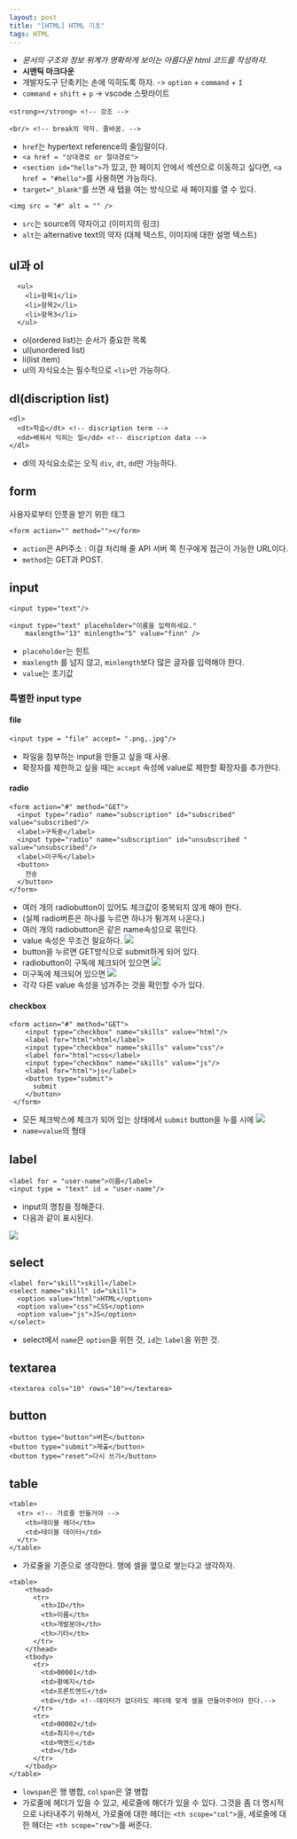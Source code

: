 ```yaml
---
layout: post
title: "[HTML] HTML 기초"
tags: HTML
---
```


* *문서의 구조와 정보 위계가 명확하게 보이는 아름다운 html 코드를 작성하자.*
* **시맨틱 마크다운**
* 개발자도구 단축키는 손에 익히도록 하자. -> `option` + `command` + `I`
* `command` + `shift` + `p` -> vscode 스팟라이트
```
<strong></strong> <!-- 강조 -->
```
```
<br/> <!-- break의 약자. 줄바꿈. -->
```
* `href`는 hypertext reference의 줄임말이다.
* `<a href = "상대경로 or 절대경로">`
* `<section id="hello">`가 있고, 한 페이지 안에서 섹션으로 이동하고 싶다면, `<a href = "#hello">`를 사용하면 가능하다.
* `target="_blank"`를 쓰면 새 탭을 여는 방식으로 새 페이지를 열 수 있다.

```
<img src = "#" alt = "" />
```
* `src`는 source의 약자이고 (이미지의 링크)
* `alt`는 alternative text의 약자 (대체 텍스트, 이미지에 대한 설명 텍스트)
## ul과 ol

```
  <ul>
    <li>항목1</li>
    <li>항목2</li>
    <li>항목3</li>
  </ul>
```
* ol(ordered list)는 순서가 중요한 목록
* ul(unordered list)
* li(list item)
* ul의 자식요소는 필수적으로 `<li>`만 가능하다.
## dl(discription list)

```
<dl>
  <dt>학습</dt> <!-- discription term -->
  <dd>배워서 익히는 일</dd> <!-- discription data -->
</dl>
```

* dl의 자식요소로는 오직 `div`, `dt`, `dd`만 가능하다.
## form
사용자로부터 인풋을 받기 위한 태그
```
<form action="" method=""></form>
```
* `action`은 API주소 : 이걸 처리해 줄 API 서버 쪽 친구에게 접근이 가능한 URL이다.
* `method`는 GET과 POST.
## input
```
<input type="text"/>
```
```
<input type="text" placeholder="이름을 입력하세요." 
    maxlength="13" minlength="5" value="finn" />  
```
* `placeholder`는 힌트
* `maxlength` 를 넘지 않고, `minlength`보다 많은 글자를 입력해야 한다.
* `value`는 초기값
### 특별한 input type
#### file
```
<input type = "file" accept= ".png,.jpg"/>
```
* 파일을 첨부하는 input을 만들고 싶을 때 사용.
* 확장자를 제한하고 싶을 때는 `accept` 속성에 value로 제한할 확장자를 추가한다.
#### radio
```
<form action="#" method="GET">
  <input type="radio" name="subscription" id="subscribed" value="subscribed"/>
  <label>구독중</label>
  <input type="radio" name="subscription" id="unsubscribed " value="unsubscribed"/>
  <label>미구독</label>
  <button>
    전송
  </button>
</form>
```
* 여러 개의 radiobutton이 있어도 체크값이 중복되지 않게 해야 한다.
* (실제 radio버튼은 하나를 누르면 하나가 튕겨져 나온다.)
* 여러 개의 radiobutton은 같은 name속성으로 묶인다.
* value 속성은 무조건 필요하다.
![](https://images.velog.io/images/star146913/post/17238381-5a02-49be-8f01-b595cfa543c7/%E1%84%89%E1%85%B3%E1%84%8F%E1%85%B3%E1%84%85%E1%85%B5%E1%86%AB%E1%84%89%E1%85%A3%E1%86%BA%202021-02-09%2019.34.48.png)
* button을 누르면 GET방식으로 submit하게 되어 있다.
* radiobutton이 구독에 체크되어 있으면
![](https://images.velog.io/images/star146913/post/6afb7180-3c24-452c-86d5-5b121f43deda/%E1%84%89%E1%85%B3%E1%84%8F%E1%85%B3%E1%84%85%E1%85%B5%E1%86%AB%E1%84%89%E1%85%A3%E1%86%BA%202021-02-09%2019.35.04.png)
* 미구독에 체크되어 있으면
![](https://images.velog.io/images/star146913/post/36a6d5da-9556-40ce-a430-0d4d456c77dc/%E1%84%89%E1%85%B3%E1%84%8F%E1%85%B3%E1%84%85%E1%85%B5%E1%86%AB%E1%84%89%E1%85%A3%E1%86%BA%202021-02-09%2019.37.08.png)
* 각각 다른 value 속성을 넘겨주는 것을 확인할 수가 있다.
#### checkbox
```
<form action="#" method="GET">
    <input type="checkbox" name="skills" value="html"/>
    <label for="html">html</label>
    <input type="checkbox" name="skills" value="css"/>
    <label for="html">css</label>
    <input type="checkbox" name="skills" value="js"/>
    <label for="html">js</label>
    <button type="submit">
      submit
    </button>
 </form>
```
* 모든 체크박스에 체크가 되어 있는 상태에서 `submit` button을 누를 시에
![](https://images.velog.io/images/star146913/post/a2a1ba42-8f9a-4f65-8a7c-0773b175fe74/%E1%84%89%E1%85%B3%E1%84%8F%E1%85%B3%E1%84%85%E1%85%B5%E1%86%AB%E1%84%89%E1%85%A3%E1%86%BA%202021-02-15%2007.27.11.png)
* `name=value`의 형태

## label
```
<label for = "user-name">이름</label>
<input type = "text" id = "user-name"/>
```
* input의 명칭을 정해준다.
* 다음과 같이 표시된다.

![](https://images.velog.io/images/star146913/post/febab38b-21b7-436b-a4db-a5fe5d5e2554/%E1%84%89%E1%85%B3%E1%84%8F%E1%85%B3%E1%84%85%E1%85%B5%E1%86%AB%E1%84%89%E1%85%A3%E1%86%BA%202021-02-09%2018.35.42.png)

## select
```
<label for="skill">skill</label>
<select name="skill" id="skill">
  <option value="html">HTML</option>
  <option value="css">CSS</option>
  <option value="js">JS</option>
</select>
```
* select에서 `name`은 `option`을 위한 것, `id`는 `label`을 위한 것.

## textarea
```
<textarea cols="10" rows="10"></textarea>
```

## button
```
<button type="button">버튼</button>
<button type="submit">제출</button>
<button type="reset">다시 쓰기</button>
```

## table
```
<table>
  <tr> <!-- 가로줄 만들거야 -->
    <th>테이블 헤더</th>
    <td>테이블 데이터</td>
  </tr>
</table>
```
* 가로줄을 기준으로 생각한다. 행에 셀을 옆으로 쌓는다고 생각하자.
```
<table>
    <thead>
      <tr>
        <th>ID</th>
        <th>이름</th>
        <th>개발분야</th>
        <th>기타</th> 
      </tr>
    </thead>
    <tbody>
      <tr>
        <td>00001</td>
        <td>황예지</td>
        <td>프론트엔드</td>
        <td></td> <!--데이터가 없더라도 헤더에 맞게 셀을 만들어주어야 한다.-->
      </tr>
      <tr>
        <td>00002</td>
        <td>최지수</td>
        <td>백엔드</td>
        <td></td>
      </tr>
    </tbody>
</table>
```
* `lowspan`은 행 병합, `colspan`은 열 병합
* 가로줄에 헤더가 있을 수 있고, 세로줄에 해더가 있을 수 있다. 그것을 좀 더 명시적으로 나타내주기 위해서, 가로줄에 대한 헤더는 `<th scope="col">`을, 세로줄에 대한 헤더는 `<th scope="row">`를 써준다.

